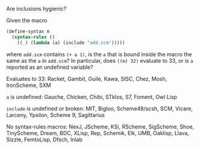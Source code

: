 Are inclusions hygienic?

Given the macro

```Scheme
(define-syntax m
  (syntax-rules ()
    ((_) (lambda (a) (include "add.scm")))))
```

where `add.scm` contains `(+ a 1)`, is the `a` that is bound inside the macro the same as the `a` in `add.scm`?  In particular, does `((m) 32)` evaluate to 33, or is `a` reported as an undefined variable?

Evaluates to 33: Racket, Gambit, Guile, Kawa, SISC, Chez, Mosh, IronScheme, SXM

`a` is undefined: Gauche, Chicken, Chibi, STklos, S7, Foment, Owl Lisp

`include` is undefined or broken: MIT, Bigloo, Scheme48/scsh, SCM, Vicare, Larceny, Ypsilon, Scheme 9, Sagittarius

No syntax-rules macros: NexJ, JScheme, KSi, RScheme, SigScheme, Shoe, TinyScheme, Dream, BDC, XLisp, Rep, Schemik, Elk, UMB, Oaklisp, Llava, Sizzle, FemtoLisp, Dfsch, Inlab
